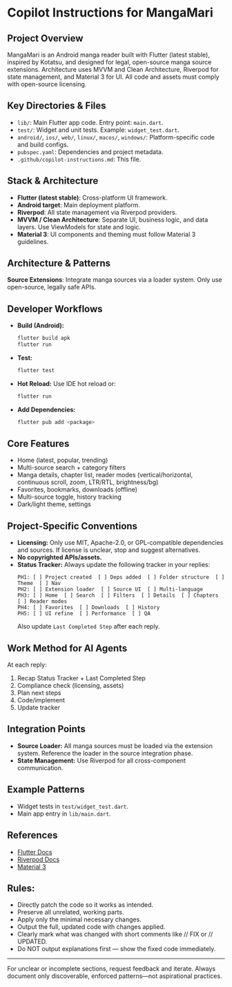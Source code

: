 # Copilot Instructions for MangaMari

## Project Overview
MangaMari is an Android manga reader built with Flutter (latest stable), inspired by Kotatsu, and designed for legal, open-source manga source extensions. Architecture uses MVVM and Clean Architecture, Riverpod for state management, and Material 3 for UI. All code and assets must comply with open-source licensing.

## Key Directories & Files
- `lib/`: Main Flutter app code. Entry point: `main.dart`.
- `test/`: Widget and unit tests. Example: `widget_test.dart`.
- `android/`, `ios/`, `web/`, `linux/`, `macos/`, `windows/`: Platform-specific code and build configs.
- `pubspec.yaml`: Dependencies and project metadata.
- `.github/copilot-instructions.md`: This file.

## Stack & Architecture
- **Flutter (latest stable)**: Cross-platform UI framework.
- **Android target**: Main deployment platform.
- **Riverpod**: All state management via Riverpod providers.
- **MVVM / Clean Architecture**: Separate UI, business logic, and data layers. Use ViewModels for state and logic.
- **Material 3**: UI components and theming must follow Material 3 guidelines.

## Architecture & Patterns
**Source Extensions**: Integrate manga sources via a loader system. Only use open-source, legally safe APIs.

## Developer Workflows
- **Build (Android):**
  ```powershell
  flutter build apk
  flutter run
  ```
- **Test:**
  ```powershell
  flutter test
  ```
- **Hot Reload:**
  Use IDE hot reload or:
  ```powershell
  flutter run
  ```
- **Add Dependencies:**
  ```powershell
  flutter pub add <package>
  ```

## Core Features
- Home (latest, popular, trending)
- Multi-source search + category filters
- Manga details, chapter list, reader modes (vertical/horizontal, continuous scroll, zoom, LTR/RTL, brightness/bg)
- Favorites, bookmarks, downloads (offline)
- Multi-source toggle, history tracking
- Dark/light theme, settings

## Project-Specific Conventions
- **Licensing:** Only use MIT, Apache-2.0, or GPL-compatible dependencies and sources. If license is unclear, stop and suggest alternatives.
- **No copyrighted APIs/assets.**
- **Status Tracker:**
  Always update the following tracker in your replies:
  ```
  PH1: [ ] Project created  [ ] Deps added  [ ] Folder structure  [ ] Theme  [ ] Nav  
  PH2: [ ] Extension loader  [ ] Source UI  [ ] Multi-language  
  PH3: [ ] Home  [ ] Search  [ ] Filters  [ ] Details  [ ] Chapters  [ ] Reader modes  
  PH4: [ ] Favorites  [ ] Downloads  [ ] History  
  PH5: [ ] UI refine  [ ] Performance  [ ] QA
  ```
  Also update `Last Completed Step` after each reply.

## Work Method for AI Agents
At each reply:
1. Recap Status Tracker + Last Completed Step
2. Compliance check (licensing, assets)
3. Plan next steps
4. Code/implement
5. Update tracker

## Integration Points
- **Source Loader:** All manga sources must be loaded via the extension system. Reference the loader in the source integration phase.
- **State Management:** Use Riverpod for all cross-component communication.

## Example Patterns
- Widget tests in `test/widget_test.dart`.
- Main app entry in `lib/main.dart`.

## References
- [Flutter Docs](https://docs.flutter.dev/)
- [Riverpod Docs](https://riverpod.dev/)
- [Material 3](https://m3.material.io/)

## Rules:
- Directly patch the code so it works as intended.
- Preserve all unrelated, working parts.
- Apply only the minimal necessary changes.
- Output the full, updated code with changes applied.
- Clearly mark what was changed with short comments like // FIX or // UPDATED.
- Do NOT output explanations first — show the fixed code immediately.
---
For unclear or incomplete sections, request feedback and iterate. Always document only discoverable, enforced patterns—not aspirational practices.
